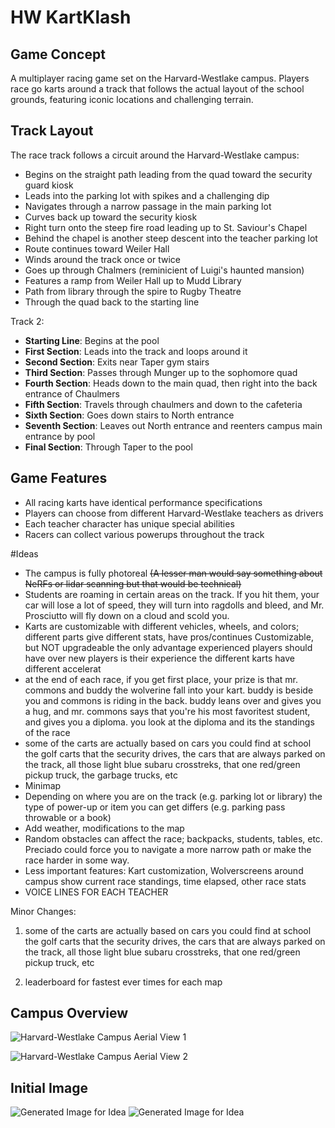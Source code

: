 # HW KartKlash

## Game Concept

A multiplayer racing game set on the Harvard-Westlake campus. Players race go karts around a track that follows the actual layout of the school grounds, featuring iconic locations and challenging terrain.

## Track Layout

The race track follows a circuit around the Harvard-Westlake campus:

- Begins on the straight path leading from the quad toward the security guard kiosk
- Leads into the parking lot with spikes and a challenging dip
- Navigates through a narrow passage in the main parking lot
- Curves back up toward the security kiosk
- Right turn onto the steep fire road leading up to St. Saviour's Chapel
- Behind the chapel is another steep descent into the teacher parking lot
- Route continues toward Weiler Hall
- Winds around the track once or twice
- Goes up through Chalmers (reminicient of Luigi's haunted mansion)
- Features a ramp from Weiler Hall up to Mudd Library
- Path from library through the spire to Rugby Theatre
- Through the quad back to the starting line

Track 2:
- **Starting Line**: Begins at the pool
- **First Section**: Leads into the track and loops around it
- **Second Section**: Exits near Taper gym stairs
- **Third Section**: Passes through Munger up to the sophomore quad
- **Fourth Section**:  Heads down to the main quad, then right into the back entrance of Chaulmers
- **Fifth Section**: Travels through chaulmers and down to the cafeteria
- **Sixth Section**: Goes down stairs to North entrance
- **Seventh Section**: Leaves out North entrance and reenters campus main entrance by pool
- **Final Section**: Through Taper to the pool

## Game Features

- All racing karts have identical performance specifications
- Players can choose from different Harvard-Westlake teachers as drivers
- Each teacher character has unique special abilities
- Racers can collect various powerups throughout the track

#Ideas
- The campus is fully photoreal ~~(A lesser man would say something about NeRFs or lidar scanning but that would be technical)~~
- Students are roaming in certain areas on the track. If you hit them, your car will lose a lot of speed, they will turn into ragdolls and bleed, and Mr. Prosciutto will fly down on a cloud and scold you.
- Karts are customizable with different vehicles, wheels, and colors; different parts give different stats, have pros/continues
    Customizable, but NOT upgradeable
    the only advantage experienced players should have over new players is their experience
    the different karts have different accelerat
- at the end of each race, if you get first place, your prize is that mr. commons and buddy the wolverine fall into your kart. buddy is beside you and commons is riding in the back. buddy leans over and gives you a hug, and mr. commons says that you're his most favoritest student, and gives you a diploma. you look at the diploma and its the standings of the race
- some of the carts are actually based on cars you could find at school
    the golf carts that the security drives, the cars that are always parked on the track, all those light blue subaru crosstreks, that one red/green pickup truck, the garbage trucks, etc
- Minimap
- Depending on where you are on the track (e.g. parking lot or library) the type of power-up or item you can get differs (e.g. parking pass throwable or a book)
- Add weather, modifications to the map
- Random obstacles can affect the race; backpacks, students, tables, etc. Preciado could force you to navigate a more narrow path or make the race harder in some way.
- Less important features: Kart customization, Wolverscreens around campus show current race standings, time elapsed, other race stats
- VOICE LINES FOR EACH TEACHER

Minor Changes:
1. some of the carts are actually based on cars you could find at school
    the golf carts that the security drives, the cars that are always parked on the track, all those light blue subaru crosstreks, that one red/green pickup truck, etc

2. leaderboard for fastest ever times for each map
## Campus Overview

<!-- Image 1: Aerial view of Harvard-Westlake campus showing Rugby Theatre, athletic fields, and swimming pool -->
![Harvard-Westlake Campus Aerial View 1](./hw1.png)

<!-- Image 2: Aerial view showing St. Saviour's Chapel, Mudd Library, Rugby Theatre, and the main field -->
![Harvard-Westlake Campus Aerial View 2](./hw2.png)

## Initial Image
![Generated Image for Idea](./generated1.png)
![Generated Image for Idea](./generated2.png)